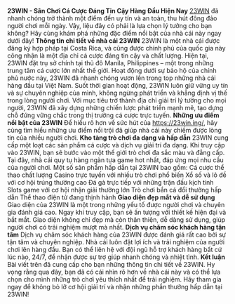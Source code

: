 **23WIN - Sân Chơi Cá Cược Đáng Tin Cậy Hàng Đầu Hiện Nay**
[23WIN](https://23win.ing/) đã nhanh chóng trở thành một điểm đến uy tín và an toàn, thu hút đông đảo người chơi mỗi ngày. Vậy, liệu đây có phải là lựa chọn lý tưởng cho bạn không? Hãy cùng khám phá những đặc điểm nổi bật của nhà cái này ngay dưới đây!
**Thông tin chi tiết về nhà cái 23WIN**
23WIN là một nhà cái được đăng ký hợp pháp tại Costa Rica, và cũng được chính phủ của quốc gia này công nhận là một địa chỉ cá cược đáng tin cậy và chất lượng. Hiện tại, 23WIN đặt trụ sở chính tại thủ đô Manila, Philippines – một trong những trung tâm cá cược lớn nhất thế giới. Hoạt động dưới sự bảo hộ của chính phủ nước này, 23WIN đã nhanh chóng vươn lên trong top những nhà cái hàng đầu tại Việt Nam.
Suốt thời gian hoạt động, 23WIN luôn giữ vững uy tín và sự chuyên nghiệp của mình, không ngừng phát triển và khẳng định vị thế trong lòng người chơi. Với mục tiêu trở thành địa chỉ giải trí lý tưởng cho mọi người, 23WIN đã xây dựng những chiến lược phát triển mạnh mẽ, tạo dựng chỗ đứng vững chắc trong thị trường cá cược trực tuyến.
**Những ưu điểm nổi bật của 23WIN**
Để hiểu rõ hơn về sức hút của https://23win.ing/, hãy cùng tìm hiểu những ưu điểm nổi trội đã giúp nhà cái này chiếm được lòng tin của nhiều người chơi.
**Kho tàng trò chơi đa dạng và hấp dẫn**
23WIN cung cấp một loạt các sản phẩm cá cược và dịch vụ giải trí đa dạng. Khi truy cập vào 23WIN, bạn sẽ bước vào một thế giới trò chơi đa sắc màu và đẳng cấp. Tại đây, nhà cái quy tụ hàng ngàn tựa game hot nhất, đáp ứng mọi nhu cầu của người chơi. Một số sản phẩm hấp dẫn tại 23WIN bao gồm:
Cá cược thể thao chất lượng
Casino trực tuyến với nhiều trò chơi phổ biến
Xổ số và lô đề với cơ hội trúng thưởng cao
Đá gà trực tiếp với những trận đấu kịch tính
Slots game với cơ hội nhận giải thưởng lớn
Trò chơi bắn cá đổi thưởng hấp dẫn
Thể thao điện tử đang thịnh hành
**Giao diện đẹp mắt và dễ sử dụng**
Giao diện của 23WIN là một trong những yếu tố được người chơi và chuyên gia đánh giá cao. Ngay khi truy cập, bạn sẽ ấn tượng với thiết kế hiện đại và bắt mắt. Giao diện không chỉ đẹp mà còn thân thiện, dễ dàng sử dụng, giúp người chơi có trải nghiệm mượt mà nhất.
**Dịch vụ chăm sóc khách hàng tận tâm**
Dịch vụ chăm sóc khách hàng của 23WIN được đánh giá rất cao bởi sự tận tâm và chuyên nghiệp. Nhà cái luôn đặt lợi ích và trải nghiệm của người chơi lên hàng đầu. Bạn có thể liên hệ với đội ngũ hỗ trợ khách hàng bất cứ lúc nào, 24/7, để nhận được sự trợ giúp nhanh chóng và nhiệt tình.
**Kết luận**
Bài viết trên đã cung cấp cho bạn những thông tin chi tiết về 23WIN. Hy vọng rằng qua đây, bạn đã có cái nhìn rõ hơn về nhà cái này và có thể lựa chọn cho mình những trò chơi yêu thích nhất để trải nghiệm. Hãy tham gia ngay để không bỏ lỡ cơ hội giải trí và nhận những phần thưởng hấp dẫn tại 23WIN!

